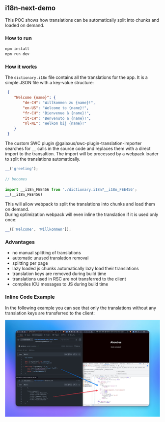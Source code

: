 ## i18n-next-demo

This POC shows how translations can be automatically split into chunks and loaded on demand.

### How to run

```bash
npm install
npm run dev
```

### How it works

The `dictionary.i18n` file contains all the translations for the app. It is a simple JSON file with a key-value structure:

```json
 {
    "Welcome {name}": {
        "de-CH": "Willkommen zu {name}!",
        "en-US": "Welcome to {name}!",
        "fr-CH": "Bienvenue à {name}!",
        "it-CH": "Benvenuto a {name}!",
        "nl-NL": "Welkom bij {name}!"
    }
 }
```

The custom SWC plugin @galaxus/swc-plugin-translation-importer searches for `__` calls in the source code and replaces them with a direct import to the transaltion. The import will be processed by a webpack loader to split the translations automatically.

```js
__('greeting');

// becomes

import __i18n_FEE456 from './dictionary.i18n?__i18n_FEE456';
__(__i18n_FEE456)
```

This will allow webpack to split the translations into chunks and load them on demand.  
During optimization webpack will even inline the translation if it is used only once:

```js
__(['Welcome', 'Willkommen']);
```

### Advantages

- no manual splitting of translations
- automatic unused translation removal
- splitting per page
- lazy loaded js chunks automatically lazy load their translations
- translation keys are removed during build time
- translations used in RSC are not transferred to the client
- compiles ICU messages to JS during build time

### Inline Code Example

In the following example you can see that only the translations without any translation keys are transferred to the client:

![inline code example](https://raw.githubusercontent.com/jantimon/i18n-next-demo/master/i18n-demo.jpg)